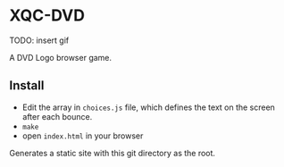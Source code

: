 # XQC-DVD

TODO: insert gif

A DVD Logo browser game.

## Install

* Edit the array in `choices.js` file, which defines the text on the screen after each bounce.
* `make`
* open `index.html` in your browser

Generates a static site with this git directory as the root.
